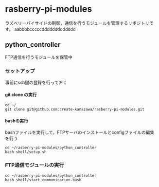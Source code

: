 # rasberry-pi-modules
ラズベリーパイサイドの制御，通信を行うモジュールを管理するリポジトリです。
aabbbbcccccddddddddddddd

## python_controller
FTP通信を行うモジュールを保管中

### セットアップ
事前にssh鍵の登録を行っておく
#### git clone の実行
```
cd ~/
git clone git@github.com:create-kanazawa/rasberry-pi-modules.git
```
#### bashの実行
bashファイルを実行して，FTPサーバのインストールとconfigファイルの編集を行う
```
cd ~/rasberry-pi-modules/python_controller
bash shell/setup.sh
```
### FTP通信モジュールの実行
```
cd ~/rasberry-pi-modules/python_controller
bash shell/start_communication.bash
```
